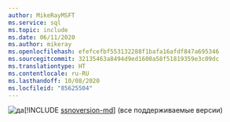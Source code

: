 ```yaml
---
author: MikeRayMSFT
ms.service: sql
ms.topic: include
ms.date: 06/11/2020
ms.author: mikeray
ms.openlocfilehash: efefcefbf553132288f1bafa16afdf847a695346
ms.sourcegitcommit: 32135463a8494d9ed1600a58f51819359e3c09dc
ms.translationtype: HT
ms.contentlocale: ru-RU
ms.lasthandoff: 10/08/2020
ms.locfileid: "85625504"
---
```

<Token>![да](../media/yes-icon.png)[!INCLUDE [ssnoversion-md](../ssnoversion-md.md)] (все поддерживаемые версии) </Token>


